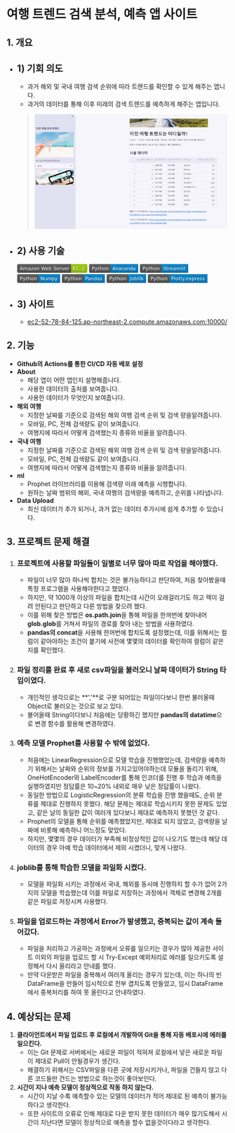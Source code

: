 # 여행 트렌드 검색 분석, 예측 앱 사이트

## 1. 개요

 - ## 1) 기회 의도
   - 과거 해외 및 국내 여행 검색 순위에 따라 트렌드를 확인할 수 있게 해주는 앱니다.
   - 과거의 데이터를 통해 이후 미래의 검색 트렌드를 예측하게 해주는 앱입니다.

    > ![이미지](/readme/readme_image1.PNG)


 - ## 2) 사용 기술 
    <svg xmlns="http://www.w3.org/2000/svg" xmlns:xlink="http://www.w3.org/1999/xlink" width="160" height="20" role="img" aria-label="Amazon Web Server: EC-2"><title>Amazon Web Server: EC-2</title><linearGradient id="s" x2="0" y2="100%"><stop offset="0" stop-color="#bbb" stop-opacity=".1"/><stop offset="1" stop-opacity=".1"/></linearGradient><clipPath id="r"><rect width="160" height="20" rx="3" fill="#fff"/></clipPath><g clip-path="url(#r)"><rect width="123" height="20" fill="#555"/><rect x="123" width="37" height="20" fill="#97ca00"/><rect width="160" height="20" fill="url(#s)"/></g><g fill="#fff" text-anchor="middle" font-family="Verdana,Geneva,DejaVu Sans,sans-serif" text-rendering="geometricPrecision" font-size="110"><text aria-hidden="true" x="625" y="150" fill="#010101" fill-opacity=".3" transform="scale(.1)" textLength="1130">Amazon Web Server</text><text x="625" y="140" transform="scale(.1)" fill="#fff" textLength="1130">Amazon Web Server</text><text aria-hidden="true" x="1405" y="150" fill="#010101" fill-opacity=".3" transform="scale(.1)" textLength="270">EC-2</text><text x="1405" y="140" transform="scale(.1)" fill="#fff" textLength="270">EC-2</text></g></svg>
<svg xmlns="http://www.w3.org/2000/svg" xmlns:xlink="http://www.w3.org/1999/xlink" width="112" height="20" role="img" aria-label="Python: Anaconda"><title>Python: Anaconda</title><linearGradient id="s" x2="0" y2="100%"><stop offset="0" stop-color="#bbb" stop-opacity=".1"/><stop offset="1" stop-opacity=".1"/></linearGradient><clipPath id="r"><rect width="112" height="20" rx="3" fill="#fff"/></clipPath><g clip-path="url(#r)"><rect width="49" height="20" fill="#555"/><rect x="49" width="63" height="20" fill="#007ec6"/><rect width="112" height="20" fill="url(#s)"/></g><g fill="#fff" text-anchor="middle" font-family="Verdana,Geneva,DejaVu Sans,sans-serif" text-rendering="geometricPrecision" font-size="110"><text aria-hidden="true" x="255" y="150" fill="#010101" fill-opacity=".3" transform="scale(.1)" textLength="390">Python</text><text x="255" y="140" transform="scale(.1)" fill="#fff" textLength="390">Python</text><text aria-hidden="true" x="795" y="150" fill="#010101" fill-opacity=".3" transform="scale(.1)" textLength="530">Anaconda</text><text x="795" y="140" transform="scale(.1)" fill="#fff" textLength="530">Anaconda</text></g></svg>
<svg xmlns="http://www.w3.org/2000/svg" xmlns:xlink="http://www.w3.org/1999/xlink" width="110" height="20" role="img" aria-label="Python: Streamlit"><title>Python: Streamlit</title><linearGradient id="s" x2="0" y2="100%"><stop offset="0" stop-color="#bbb" stop-opacity=".1"/><stop offset="1" stop-opacity=".1"/></linearGradient><clipPath id="r"><rect width="110" height="20" rx="3" fill="#fff"/></clipPath><g clip-path="url(#r)"><rect width="49" height="20" fill="#555"/><rect x="49" width="61" height="20" fill="#007ec6"/><rect width="110" height="20" fill="url(#s)"/></g><g fill="#fff" text-anchor="middle" font-family="Verdana,Geneva,DejaVu Sans,sans-serif" text-rendering="geometricPrecision" font-size="110"><text aria-hidden="true" x="255" y="150" fill="#010101" fill-opacity=".3" transform="scale(.1)" textLength="390">Python</text><text x="255" y="140" transform="scale(.1)" fill="#fff" textLength="390">Python</text><text aria-hidden="true" x="785" y="150" fill="#010101" fill-opacity=".3" transform="scale(.1)" textLength="510">Streamlit</text><text x="785" y="140" transform="scale(.1)" fill="#fff" textLength="510">Streamlit</text></g></svg>
<svg xmlns="http://www.w3.org/2000/svg" xmlns:xlink="http://www.w3.org/1999/xlink" width="98" height="20" role="img" aria-label="Python: Numpy"><title>Python: Numpy</title><linearGradient id="s" x2="0" y2="100%"><stop offset="0" stop-color="#bbb" stop-opacity=".1"/><stop offset="1" stop-opacity=".1"/></linearGradient><clipPath id="r"><rect width="98" height="20" rx="3" fill="#fff"/></clipPath><g clip-path="url(#r)"><rect width="49" height="20" fill="#555"/><rect x="49" width="49" height="20" fill="#007ec6"/><rect width="98" height="20" fill="url(#s)"/></g><g fill="#fff" text-anchor="middle" font-family="Verdana,Geneva,DejaVu Sans,sans-serif" text-rendering="geometricPrecision" font-size="110"><text aria-hidden="true" x="255" y="150" fill="#010101" fill-opacity=".3" transform="scale(.1)" textLength="390">Python</text><text x="255" y="140" transform="scale(.1)" fill="#fff" textLength="390">Python</text><text aria-hidden="true" x="725" y="150" fill="#010101" fill-opacity=".3" transform="scale(.1)" textLength="390">Numpy</text><text x="725" y="140" transform="scale(.1)" fill="#fff" textLength="390">Numpy</text></g></svg>
<svg xmlns="http://www.w3.org/2000/svg" xmlns:xlink="http://www.w3.org/1999/xlink" width="98" height="20" role="img" aria-label="Python: Pandas"><title>Python: Pandas</title><linearGradient id="s" x2="0" y2="100%"><stop offset="0" stop-color="#bbb" stop-opacity=".1"/><stop offset="1" stop-opacity=".1"/></linearGradient><clipPath id="r"><rect width="98" height="20" rx="3" fill="#fff"/></clipPath><g clip-path="url(#r)"><rect width="49" height="20" fill="#555"/><rect x="49" width="49" height="20" fill="#007ec6"/><rect width="98" height="20" fill="url(#s)"/></g><g fill="#fff" text-anchor="middle" font-family="Verdana,Geneva,DejaVu Sans,sans-serif" text-rendering="geometricPrecision" font-size="110"><text aria-hidden="true" x="255" y="150" fill="#010101" fill-opacity=".3" transform="scale(.1)" textLength="390">Python</text><text x="255" y="140" transform="scale(.1)" fill="#fff" textLength="390">Python</text><text aria-hidden="true" x="725" y="150" fill="#010101" fill-opacity=".3" transform="scale(.1)" textLength="390">Pandas</text><text x="725" y="140" transform="scale(.1)" fill="#fff" textLength="390">Pandas</text></g></svg>
<svg xmlns="http://www.w3.org/2000/svg" xmlns:xlink="http://www.w3.org/1999/xlink" width="90" height="20" role="img" aria-label="Python: Joblib"><title>Python: Joblib</title><linearGradient id="s" x2="0" y2="100%"><stop offset="0" stop-color="#bbb" stop-opacity=".1"/><stop offset="1" stop-opacity=".1"/></linearGradient><clipPath id="r"><rect width="90" height="20" rx="3" fill="#fff"/></clipPath><g clip-path="url(#r)"><rect width="49" height="20" fill="#555"/><rect x="49" width="41" height="20" fill="#007ec6"/><rect width="90" height="20" fill="url(#s)"/></g><g fill="#fff" text-anchor="middle" font-family="Verdana,Geneva,DejaVu Sans,sans-serif" text-rendering="geometricPrecision" font-size="110"><text aria-hidden="true" x="255" y="150" fill="#010101" fill-opacity=".3" transform="scale(.1)" textLength="390">Python</text><text x="255" y="140" transform="scale(.1)" fill="#fff" textLength="390">Python</text><text aria-hidden="true" x="685" y="150" fill="#010101" fill-opacity=".3" transform="scale(.1)" textLength="310">Joblib</text><text x="685" y="140" transform="scale(.1)" fill="#fff" textLength="310">Joblib</text></g></svg>
<svg xmlns="http://www.w3.org/2000/svg" xmlns:xlink="http://www.w3.org/1999/xlink" width="136" height="20" role="img" aria-label="Python: Plotly.express"><title>Python: Plotly.express</title><linearGradient id="s" x2="0" y2="100%"><stop offset="0" stop-color="#bbb" stop-opacity=".1"/><stop offset="1" stop-opacity=".1"/></linearGradient><clipPath id="r"><rect width="136" height="20" rx="3" fill="#fff"/></clipPath><g clip-path="url(#r)"><rect width="49" height="20" fill="#555"/><rect x="49" width="87" height="20" fill="#007ec6"/><rect width="136" height="20" fill="url(#s)"/></g><g fill="#fff" text-anchor="middle" font-family="Verdana,Geneva,DejaVu Sans,sans-serif" text-rendering="geometricPrecision" font-size="110"><text aria-hidden="true" x="255" y="150" fill="#010101" fill-opacity=".3" transform="scale(.1)" textLength="390">Python</text><text x="255" y="140" transform="scale(.1)" fill="#fff" textLength="390">Python</text><text aria-hidden="true" x="915" y="150" fill="#010101" fill-opacity=".3" transform="scale(.1)" textLength="770">Plotly.express</text><text x="915" y="140" transform="scale(.1)" fill="#fff" textLength="770">Plotly.express</text></g></svg>


 - ## 3) 사이트 
   - [ec2-52-78-84-125.ap-northeast-2.compute.amazonaws.com:10000/](ec2-52-78-84-125.ap-northeast-2.compute.amazonaws.com:10000/)


## 2. 기능
  - **Github의 Actions를 통한 CI/CD 자동 배포 설정**
  - **About**
    - 해당 앱이 어떤 앱인지 설명해줍니다.
    - 사용한 데이터의 출처를 보여줍니다.
    - 사용한 데이터가 무엇인지 보여줍니다.
  - **해외 여행**
    - 지정한 날짜를 기준으로 검색된 해외 여행 검색 순위 및 검색 량을알려줍니다.
    - 모바일, PC, 전체 검색량도 같이 보여줍니다.
    - 여행지에 따라서 어떻게 검색했는지 종류와 비율을 알려줍니다.
  - **국내 여행**
    - 지정한 날짜를 기준으로 검색된 해외 여행 검색 순위 및 검색 량을알려줍니다.
    - 모바일, PC, 전체 검색량도 같이 보여줍니다.
    - 여행지에 따라서 어떻게 검색했는지 종류와 비율을 알려줍니다.
  - **ml**
    - Prophet 라이브러리를 이용해 검색량 미래 예측을 시행합니다.
    - 원하는 날짜 범위의 해외, 국내 여행의 검색량을 예측하고, 순위를 나타냅니다.
  - **Data Upload**
    - 최신 데이터가 추가 되거나, 과거 없는 데이터 추가시에 쉽게 추가할 수 있습니다.

## 3. 프로젝트 문제 해결
  1. ### **프로젝트에 사용할 파일들이 일별로 너무 많아 따로 작업을 해야했다.**
       - 파일이 너무 많아 하나씩 합치는 것은 불가능하다고 판단하여, 처음 찾아봤을때 특정 프로그램을 사용해야한다고 했었다.
       - 하지만, 약 1000개 이상의 파일을 합치는데 시간이 오래걸리기도 하고 렉이 걸려 안된다고 판단하고 다른 방법을 찾으려 했다.
       - 이를 위해 찾은 방법은 **os.path.join**을 통해 파일을 한꺼번에 찾아내어 **glob.glob**를 거쳐서 파일의 경로를 찾아 내는 방법을 사용하였다.
       - **pandas의 concat**을 사용해 한꺼번에 합치도록 설정했는데, 이를 위해서는 컬럼이 같아야하는 조건이 붙기에 사전에 몇몇의 데이터를 확인하여 컬럼이 같은지를 확인했다.
  2. ### **파일 정리를 완료 후 새로 csv파일을 불러오니 날짜 데이터가 String 타입이였다.**
       - 개인적인 생각으로는 **','**로 구분 되어있는 파일이다보니 한번 불러올때 Object로 불러오는 것으로 보고 있다.
       - 불어올때 String이다보니 처음에는 당황하긴 했지만 **pandas의 datatime**으로 변경 함수를 활용해 변경하였다.
  3. ### **예측 모델 Prophet를 사용할 수 밖에 없었다.**
       - 처음에는 LinearRegression으로 모델 학습을 진행했었는데, 검색량을 예측하기 위해서는 날짜와 순위의 정보를 가지고있어야하는데 모듈을 돌리기 위해, OneHotEncoder와 LabelEncoder를 통해 인코더를 진행 후 학습과 예측을 실행하였지만 정답률은 10~20% 내외로 매우 낮은 정답률이 나왔다.
       - 동일한 방법으로 LogisticRegression의 분류 학습을 진행 했을때도, 순위 분류를 제대로 진행하지 못했다. 해당 문제는 제대로 학습시키지 못한 문제도 있었고, 같은 날의 동일한 값이 여러개 있다보니 제대로 예측하지 못했던 것 같다.
       - Prophet의 모델을 통해 순위를 예측했었지만, 제대로 되지 않았고, 검색량을 날짜에 비롯해 예측하니 어느정도 맞았다.
       - 하지만, 몇몇의 경우 데이터가 부족해 비정상적인 값이 나오기도 했는데 해당 데이터의 경우 아예 학습 데이터에서 제외 시켰더니, 맞게 나왔다.
  4. ### **joblib를 통해 학습한 모델을 파일화 시켰다.**
       - 모델을 파일화 시키는 과정에서 국내, 해외를 동시에 진행하지 할 수가 없어 2가지의 모델을 학습했는데 이를 파일로 저장하는 과정에서 객체로 변경해 2개를 같은 파일로 저장시켜 사용했다.
  5. ### **파일을 업로드하는 과정에서 Error가 발생했고, 중복되는 값이 계속 들어갔다.**
       - 파일을 처리하고 가공하는 과정에서 오류를 일으키는 경우가 많아 제공한 사이트 이외의 파일을 업로드 할 시 Try-Except 예외처리로 에러를 일으키도록 설정해서 다시 올리라고 안내를 했다.
       - 만약 다운받은 파일을 중복해서 여러개 올리는 경우가 있는데, 이는 하나의 빈 DataFrame을 만들어 임시적으로 전부 겹치도록 만들었고, 임시 DataFrame에서 중복처리를 하여 못 올린다고 안내하였다.

## 4. 예상되는 문제
  1. **클라이언트에서 파일 업로드 후 로컬에서 개발하여 Git을 통해 자동 배포시에 에러를 일으킨다.**
     - 이는 Git 문제로 서버에서는 새로운 파일이 적혀져 로컬에서 넣은 새로운 파일이 제대로 Pull이 안될경우가 생긴다.
     - 해결하기 위해서는 CSV파일을 다른 곳에 저장시키거나, 파일을 건들지 않고 다른 코드들만 건드는 방법으로 하는것이 좋아보인다.
  2. **시간이 지나 예측 모델이 정상적으로 작동 하지 않는다.** 
     - 시간이 지날 수록 예측할수 있는 모델의 데이터가 적어 제대로 된 예측이 불가능하다고 생각한다.
     - 또한 사이트의 오류로 인해 제대로 다운 받지 못한 데이터가 매우 많기도해서 시간이 지난다면 모델이 정상적으로 예측을 할수 없을것이다라고 생각한다.



